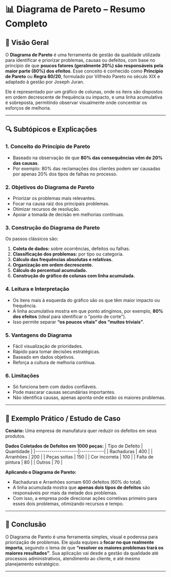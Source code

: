 # 📊 Diagrama de Pareto – Resumo Completo

## 🧠 Visão Geral

O **Diagrama de Pareto** é uma ferramenta de gestão da qualidade utilizada para identificar e priorizar problemas, causas ou defeitos, com base no princípio de que **poucos fatores (geralmente 20%) são responsáveis pela maior parte (80%) dos efeitos**. Esse conceito é conhecido como **Princípio de Pareto** ou **Regra 80/20**, formulado por Vilfredo Pareto no século XIX e adaptado à gestão por Joseph Juran.

Ele é representado por um gráfico de colunas, onde os itens são dispostos em ordem decrescente de frequência ou impacto, e uma linha acumulativa é sobreposta, permitindo observar visualmente onde concentrar os esforços de melhoria.

---

## 🔍 Subtópicos e Explicações

### 1. **Conceito do Princípio de Pareto**
- Baseado na observação de que **80% das consequências vêm de 20% das causas**.
- Por exemplo: 80% das reclamações dos clientes podem ser causadas por apenas 20% dos tipos de falhas no processo.

### 2. **Objetivos do Diagrama de Pareto**
- Priorizar os problemas mais relevantes.
- Focar na causa raiz dos principais problemas.
- Otimizar recursos de resolução.
- Apoiar a tomada de decisão em melhorias contínuas.

### 3. **Construção do Diagrama de Pareto**
Os passos clássicos são:

1. **Coleta de dados:** sobre ocorrências, defeitos ou falhas.
2. **Classificação dos problemas:** por tipo ou categoria.
3. **Cálculo das frequências absolutas e relativas.**
4. **Organização em ordem decrescente.**
5. **Cálculo do percentual acumulado.**
6. **Construção do gráfico de colunas com linha acumulada.**

### 4. **Leitura e Interpretação**
- Os itens mais à esquerda do gráfico são os que têm maior impacto ou frequência.
- A linha acumulativa mostra em que ponto atingimos, por exemplo, **80% dos efeitos** (ideal para identificar o "ponto de corte").
- Isso permite separar **“os poucos vitais” dos “muitos triviais”**.

### 5. **Vantagens do Diagrama**
- Fácil visualização de prioridades.
- Rápido para tomar decisões estratégicas.
- Baseado em dados objetivos.
- Reforça a cultura de melhoria contínua.

### 6. **Limitações**
- Só funciona bem com dados confiáveis.
- Pode mascarar causas secundárias importantes.
- Não identifica causas, apenas aponta onde estão os maiores problemas.

---

## 🧪 Exemplo Prático / Estudo de Caso

**Cenário:** Uma empresa de manufatura quer reduzir os defeitos em seus produtos.

**Dados Coletados de Defeitos em 1000 peças:**
| Tipo de Defeito     | Quantidade |
|---------------------|------------|
| Rachaduras          | 400        |
| Arranhões           | 200        |
| Peças soltas        | 150        |
| Cor incorreta       | 100        |
| Falta de pintura    | 80         |
| Outros              | 70         |

**Aplicando o Diagrama de Pareto:**
- Rachaduras e Arranhões somam 600 defeitos (60% do total).
- A linha acumulada mostra que **apenas dois tipos de defeitos** são responsáveis por mais da metade dos problemas.
- Com isso, a empresa pode direcionar ações corretivas primeiro para esses dois problemas, otimizando recursos e tempo.

---

## 📌 Conclusão

O Diagrama de Pareto é uma ferramenta simples, visual e poderosa para priorização de problemas. Ele ajuda equipes a **focar no que realmente importa**, seguindo o lema de que **“resolver os maiores problemas trará os maiores resultados”**. Sua aplicação vai desde a gestão da qualidade até processos administrativos, atendimento ao cliente, e até mesmo planejamento estratégico.

---
